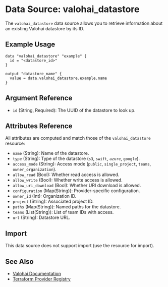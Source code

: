 # Data Source: valohai_datastore

The `valohai_datastore` data source allows you to retrieve information about an existing Valohai datastore by its ID.

## Example Usage

```hcl
data "valohai_datastore" "example" {
  id = "<datastore_id>"
}

output "datastore_name" {
  value = data.valohai_datastore.example.name
}
```

## Argument Reference

- `id` (String, Required): The UUID of the datastore to look up.

## Attributes Reference

All attributes are computed and match those of the `valohai_datastore` resource:

- `name` (String): Name of the datastore.
- `type` (String): Type of the datastore (`s3`, `swift`, `azure`, `google`).
- `access_mode` (String): Access mode (`public`, `single_project`, `teams`, `owner_organization`).
- `allow_read` (Bool): Whether read access is allowed.
- `allow_write` (Bool): Whether write access is allowed.
- `allow_uri_download` (Bool): Whether URI download is allowed.
- `configuration` (Map(String)): Provider-specific configuration.
- `owner_id` (Int): Organization ID.
- `project` (String): Associated project ID.
- `paths` (Map(String)): Named paths for the datastore.
- `teams` (List(String)): List of team IDs with access.
- `url` (String): Datastore URL.

## Import

This data source does not support import (use the resource for import).

## See Also
- [Valohai Documentation](https://valohai.com/docs/)
- [Terraform Provider Registry](https://registry.terraform.io/providers/tacy-ops/valohai/latest)
